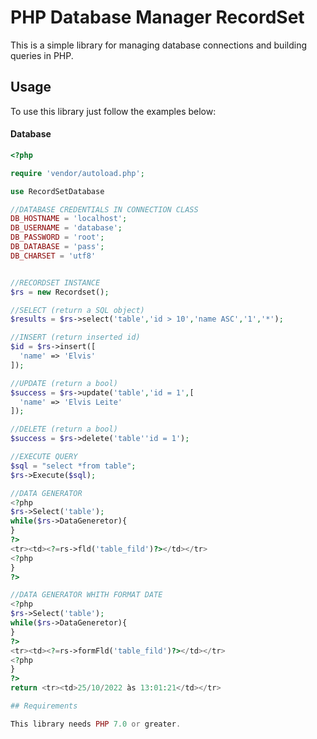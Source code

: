 # PHP Database Manager RecordSet

This is a simple library for managing database connections and building queries in PHP.

## Usage

To use this library just follow the examples below:

#### Database
```php
<?php

require 'vendor/autoload.php';

use RecordSetDatabase

//DATABASE CREDENTIALS IN CONNECTION CLASS
DB_HOSTNAME = 'localhost';
DB_USERNAME = 'database';
DB_PASSWORD = 'root';
DB_DATABASE = 'pass';
DB_CHARSET = 'utf8'


//RECORDSET INSTANCE
$rs = new Recordset();

//SELECT (return a SQL object)
$results = $rs->select('table','id > 10','name ASC','1','*');

//INSERT (return inserted id)
$id = $rs->insert([
  'name' => 'Elvis'
]);

//UPDATE (return a bool)
$success = $rs->update('table','id = 1',[
  'name' => 'Elvis Leite'
]);

//DELETE (return a bool)
$success = $rs->delete('table''id = 1');

//EXECUTE QUERY
$sql = "select *from table";
$rs->Execute($sql);

//DATA GENERATOR
<?php
$rs->Select('table');
while($rs->DataGeneretor){
}
?>
<tr><td><?=rs->fld('table_fild')?></td></tr>
<?php
}
?>

//DATA GENERATOR WHITH FORMAT DATE
<?php
$rs->Select('table');
while($rs->DataGeneretor){
}
?>
<tr><td><?=rs->formFld('table_fild')?></td></tr>
<?php
}
?>
return <tr><td>25/10/2022 às 13:01:21</td></tr>

## Requirements

This library needs PHP 7.0 or greater.
